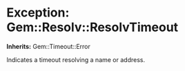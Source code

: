 # Exception: Gem::Resolv::ResolvTimeout
**Inherits:** Gem::Timeout::Error
    

Indicates a timeout resolving a name or address.



